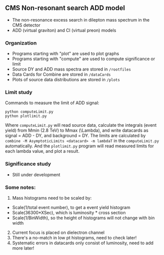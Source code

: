 ## CMS Non-resonant search ADD model
- The non-resonance excess search in dilepton mass spectrum in the CMS detector
- ADD (virtual graviton) and CI (virtual preon) models

### Organization
- Programs starting with "plot" are used to plot graphs
- Programs starting with "compute" are used to compute significance or limit
- Source DY and ADD mass spectra are stored in `/rootfiles`
- Data Cards for Combine are stored in `/dataCards`
- Plots of source data distributions are stored in `/plots`

### Limit study
Commands to measure the limit of ADD signal:
```
python computeLimit.py
python plotlimit.py
```
Where `computeLimit.py` will read source data, calculate the integrals (event yield) from Mmin (2.8 TeV) to Mmax (\Lambda), and write datacards as signal = ADD - DY, and background = DY. The limits are calculated by `combine -M AsymptoticLimits <datacard> -m lambdaT` in the `computeLimit.py` automatically. And the `plotlimit.py` program will read measured limits for each lambda value, and plot a result.

### Significance study
- Still under development

### Some notes:
1. Mass histograms need to be scaled by:
- Scale(1/total event number), to get a event yield histogram
- Scale(36300\*XSec), which is luminosity \* cross section
- Scale(1/BinWidth), so the height of histograms will not change with bin width
2. Current focus is placed on dielectron channel
3. There's a no-match in low pt histograms, need to check later!
4. Systematic errors in datacards only consist of luminosity, need to add more later!
